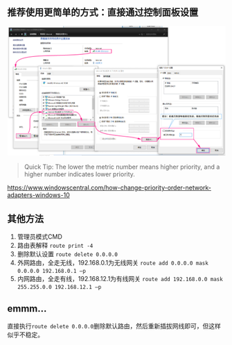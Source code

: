 ## 推荐使用更简单的方式：直接通过控制面板设置

![一图解决](windows-dual-link-setup.png)

> Quick Tip: The lower the metric number means higher priority, and a higher number indicates lower priority.

https://www.windowscentral.com/how-change-priority-order-network-adapters-windows-10

## 其他方法

1. 管理员模式CMD
2. 路由表解释
    `route print -4`
3. 删除默认设置
    `route delete 0.0.0.0`
4. 外网路由，全走无线，192.168.0.1为无线网关
    `route add 0.0.0.0 mask 0.0.0.0 192.168.0.1 –p`
5. 内网路由，全走有线，192.168.12.1为有线网关
    `route add 192.168.0.0 mask 255.255.0.0 192.168.12.1 –p`

## emmm...

直接执行`route delete 0.0.0.0`删除默认路由，然后重新插拔网线即可，但这样似乎不稳定。
